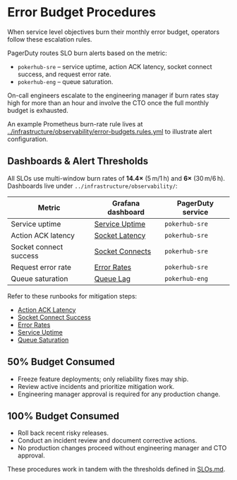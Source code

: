 # Error Budget Procedures

When service level objectives burn their monthly error budget, operators follow these escalation rules.

PagerDuty routes SLO burn alerts based on the metric:

- `pokerhub-sre` – service uptime, action ACK latency, socket connect success, and request error rate.
- `pokerhub-eng` – queue saturation.

On-call engineers escalate to the engineering manager if burn rates stay high for more than an hour and involve the CTO once the full monthly budget is exhausted.

An example Prometheus burn-rate rule lives at [../infrastructure/observability/error-budgets.rules.yml](../infrastructure/observability/error-budgets.rules.yml) to illustrate alert configuration.

## Dashboards & Alert Thresholds
All SLOs use multi-window burn rates of **14.4×** (5 m/1 h) and **6×** (30 m/6 h). Dashboards live under `../infrastructure/observability/`:

| Metric | Grafana dashboard | PagerDuty service |
| --- | --- | --- |
| Service uptime | [Service Uptime](../infrastructure/observability/service-uptime-dashboard.json) | `pokerhub-sre` |
| Action ACK latency | [Socket Latency](../infrastructure/observability/socket-latency-dashboard.json) | `pokerhub-sre` |
| Socket connect success | [Socket Connects](../infrastructure/observability/socket-connects-dashboard.json) | `pokerhub-sre` |
| Request error rate | [Error Rates](../infrastructure/observability/error-rates-dashboard.json) | `pokerhub-sre` |
| Queue saturation | [Queue Lag](../infrastructure/observability/queue-lag-dashboard.json) | `pokerhub-eng` |

Refer to these runbooks for mitigation steps:

- [Action ACK Latency](runbooks/action-ack-latency.md)
- [Socket Connect Success](runbooks/socket-connect-success.md)
- [Error Rates](runbooks/error-rates.md)
- [Service Uptime](runbooks/service-uptime.md)
- [Queue Saturation](runbooks/queue-saturation.md)

## 50% Budget Consumed
- Freeze feature deployments; only reliability fixes may ship.
- Review active incidents and prioritize mitigation work.
- Engineering manager approval is required for any production change.

## 100% Budget Consumed
- Roll back recent risky releases.
- Conduct an incident review and document corrective actions.
- No production changes proceed without engineering manager and CTO approval.

These procedures work in tandem with the thresholds defined in [SLOs.md](SLOs.md).
